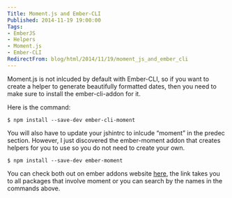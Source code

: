 ```yaml
---
Title: Moment.js and Ember-CLI
Published: 2014-11-19 19:00:00
Tags:
- EmberJS
- Helpers
- Moment.js
- Ember-CLI
RedirectFrom: blog/html/2014/11/19/moment_js_and_ember_cli
---
```


Moment.js is not inlcuded by default with Ember-CLI, so if you want to create a helper to generate beautifully formatted dates, then you need to make sure to install the ember-cli-addon for it.

Here is the command:

```
$ npm install --save-dev ember-cli-moment
```

You will also have to update your jshintrc to inlcude “moment” in the predec section. However, I just discovered the ember-moment addon that creates helpers for you to use so you do not need to create your own.

```
$ npm install --save-dev ember-moment
```

You can check both out on ember addons website [here](http://www.emberaddons.com/#/?q=moment), the link takes you to all packages that involve moment or you can search by the names in the commands above.